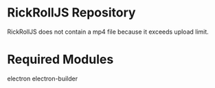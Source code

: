 # RickRollJS Repository
RickRollJS does not contain a mp4 file because it exceeds upload limit.
# Required Modules
electron
electron-builder
